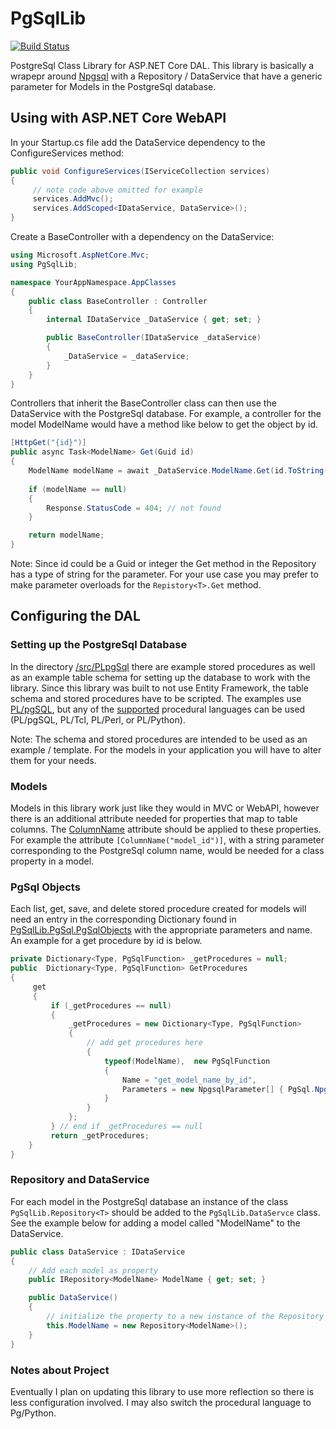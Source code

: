 # PgSqlLib

[![Build Status](https://travis-ci.org/jbenzshawel/PgSqlLib.svg?branch=master)](https://travis-ci.org/jbenzshawel/PgSqlLib)

PostgreSql Class Library for ASP.NET Core DAL. This library is basically a wrapepr around [Npgsql](http://www.npgsql.org/) with a Repository / DataService that have a generic parameter for Models in the PostgreSql database. 

## Using with ASP.NET Core WebAPI
In your Startup.cs file add the DataService dependency to the ConfigureServices method:

```C#
public void ConfigureServices(IServiceCollection services)
{
     // note code above omitted for example
     services.AddMvc();
     services.AddScoped<IDataService, DataService>();
}
```
Create a BaseController with a dependency on the DataService:

```C#
using Microsoft.AspNetCore.Mvc;
using PgSqlLib;

namespace YourAppNamespace.AppClasses
{
    public class BaseController : Controller
    {
        internal IDataService _DataService { get; set; }

        public BaseController(IDataService _dataService) 
        {
            _DataService = _dataService;
        }
    }
}
```
Controllers that inherit the BaseController class can then use the DataService with the PostgreSql database. For example, a controller for the model ModelName would have a method like below to get the object by id.

```C#
[HttpGet("{id}")]
public async Task<ModelName> Get(Guid id)
{
    ModelName modelName = await _DataService.ModelName.Get(id.ToString());
    
    if (modelName == null) 
    {
        Response.StatusCode = 404; // not found
    }

    return modelName;
}
```
Note: Since id could be a Guid or integer the Get method in the Repository has a type of string for the parameter. For your use case you may prefer to make parameter overloads for the `Repistory<T>.Get` method. 

## Configuring the DAL

### Setting up the PostgreSql Database
In the directory [/src/PLpgSql](https://github.com/jbenzshawel/PgSqlLib/tree/master/src/PLpgSql) there are example stored procedures as well as an example table schema for setting up the database to work with the library. Since this library was built to not use Entity Framework, the table schema and stored procedures have to be scripted. The examples use [PL/pgSQL](https://www.postgresql.org/docs/9.6/static/plpgsql.html), but any of the [supported](https://www.postgresql.org/docs/9.6/static/xplang.html) procedural languages can be used (PL/pgSQL, PL/Tcl, PL/Perl, or PL/Python).

Note: The schema and stored procedures are intended to be used as an example / template. For the models in your application you will have to alter them for your needs. 

### Models
Models in this library work just like they would in MVC or WebAPI, however there is an additional attribute needed for properties that map to table columns. The [ColumnName](https://github.com/jbenzshawel/PgSqlLib/blob/master/src/App_Classes/ColumnName.cs) attribute should be applied to these properties. For example the attribute `[ColumnName("model_id")]`, with a string parameter corresponding to the PostgreSql column name, would be needed for a class property in a model.

### PgSql Objects 
Each list, get, save, and delete stored procedure created for models will need an entry in the corresponding Dictionary found in [PgSqlLib.PgSql.PgSqlObjects](https://github.com/jbenzshawel/PgSqlLib/blob/master/src/PgSql/PgSqlObjects.cs) with the appropriate parameters and name. An example for a get procedure by id is below.

```C#
private Dictionary<Type, PgSqlFunction> _getProcedures = null;
public  Dictionary<Type, PgSqlFunction> GetProcedures 
{ 
     get 
     {
         if (_getProcedures == null) 
         {
             _getProcedures = new Dictionary<Type, PgSqlFunction> 
             {
                 // add get procedures here 
                 { 
                     typeof(ModelName),  new PgSqlFunction 
                     {
                         Name = "get_model_name_by_id",
                         Parameters = new NpgsqlParameter[] { PgSql.NpgParam(NpgsqlDbType.Uuid, "p_model_id") }
                     } 
                 }             
             };
         } // end if _getProcedures == null        
         return _getProcedures;
    }
}
```

### Repository and DataService 
For each model in the PostgreSql database an instance of the class `PgSqlLib.Repository<T>` should be added to the `PgSqlLib.DataServce` class. See the example below for adding a model called "ModelName" to the DataService. 

```C#
public class DataService : IDataService
{
    // Add each model as property 
    public IRepository<ModelName> ModelName { get; set; }

    public DataService() 
    {
        // initialize the property to a new instance of the Repository class
        this.ModelName = new Repository<ModelName>(); 
    }
}
```

### Notes about Project
Eventually I plan on updating this library to use more reflection so there is less configuration involved. I may also switch the procedural language to Pg/Python. 
